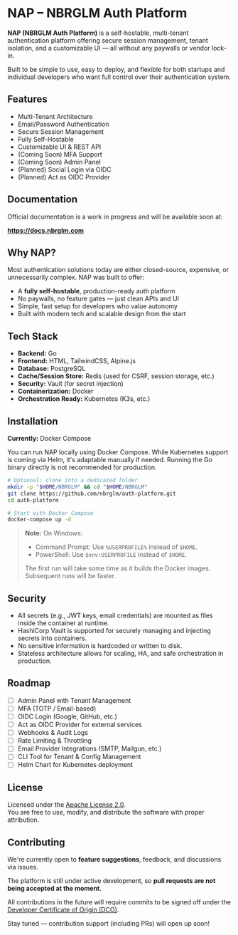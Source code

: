 # NAP – NBRGLM Auth Platform

**NAP (NBRGLM Auth Platform)** is a self-hostable, multi-tenant authentication platform offering secure session management, tenant isolation, and a customizable UI — all without any paywalls or vendor lock-in.

Built to be simple to use, easy to deploy, and flexible for both startups and individual developers who want full control over their authentication system.

## Features

- Multi-Tenant Architecture
- Email/Password Authentication  
- Secure Session Management  
- Fully Self-Hostable  
- Customizable UI & REST API  
- (Coming Soon) MFA Support  
- (Coming Soon) Admin Panel  
- (Planned) Social Login via OIDC  
- (Planned) Act as OIDC Provider

## Documentation

Official documentation is a work in progress and will be available soon at:

**https://docs.nbrglm.com**

## Why NAP?

Most authentication solutions today are either closed-source, expensive, or unnecessarily complex. NAP was built to offer:

- A **fully self-hostable**, production-ready auth platform  
- No paywalls, no feature gates — just clean APIs and UI  
- Simple, fast setup for developers who value autonomy  
- Built with modern tech and scalable design from the start

## Tech Stack

- **Backend:** Go  
- **Frontend:** HTML, TailwindCSS, Alpine.js  
- **Database:** PostgreSQL  
- **Cache/Session Store:** Redis (used for CSRF, session storage, etc.)  
- **Security:** Vault (for secret injection)  
- **Containerization:** Docker  
- **Orchestration Ready:** Kubernetes (K3s, etc.)

## Installation

**Currently:** Docker Compose

You can run NAP locally using Docker Compose. While Kubernetes support is coming via Helm, it's adaptable manually if needed. Running the Go binary directly is not recommended for production.

```bash
# Optional: clone into a dedicated folder
mkdir -p "$HOME/NBRGLM" && cd "$HOME/NBRGLM"
git clone https://github.com/nbrglm/auth-platform.git
cd auth-platform

# Start with Docker Compose
docker-compose up -d
```

> **Note:** On Windows:
> * Command Prompt: Use `%USERPROFILE%` instead of `$HOME`.
> * PowerShell: Use `$env:USERPROFILE` instead of `$HOME`.
>
> The first run will take some time as it builds the Docker images. Subsequent runs will be faster.

## Security

- All secrets (e.g., JWT keys, email credentials) are mounted as files inside the container at runtime.
- HashiCorp Vault is supported for securely managing and injecting secrets into containers.
- No sensitive information is hardcoded or written to disk.
- Stateless architecture allows for scaling, HA, and safe orchestration in production.

## Roadmap

- [ ] Admin Panel with Tenant Management  
- [ ] MFA (TOTP / Email-based)  
- [ ] OIDC Login (Google, GitHub, etc.)  
- [ ] Act as OIDC Provider for external services  
- [ ] Webhooks & Audit Logs
- [ ] Rate Limiting & Throttling  
- [ ] Email Provider Integrations (SMTP, Mailgun, etc.)  
- [ ] CLI Tool for Tenant & Config Management  
- [ ] Helm Chart for Kubernetes deployment  

## License

Licensed under the [Apache License 2.0](https://www.apache.org/licenses/LICENSE-2.0).  
You are free to use, modify, and distribute the software with proper attribution.

## Contributing

We're currently open to **feature suggestions**, feedback, and discussions via issues.

The platform is still under active development, so **pull requests are not being accepted at the moment**.

All contributions in the future will require commits to be signed off under the [Developer Certificate of Origin (DCO)](https://developercertificate.org/).

Stay tuned — contribution support (including PRs) will open up soon!
